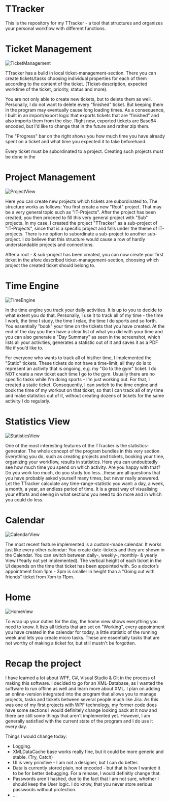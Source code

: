 # TTracker
This is the repository for my TTracker - a tool that structures and organizes your personal workflow with different functions.

# Ticket Management

![TicketManagement](https://user-images.githubusercontent.com/49918134/64677437-d5857200-d477-11e9-9121-6897089cddd7.png)

TTracker has a build in local ticket-management-section. There you can create tickets/tasks choosing individual properties for each of them according to the content of the ticket. (Ticket-description, expected worktime of the ticket, priority, status and more).

You are not only able to create new tickets, but to delete them as well. Personally, I do not want to delete every "finished" ticket. But keeping them in the program may eventually cause long loading times. As a consequence, I built in an import/export logic that exports tickets that are "finished" and also imports them from the disc. Right now, exported tickets are Base64 encoded, but I'd like to change that in the future and rather zip them.

The "Progress" bar on the right shows you how much time you have already spent on a ticket and what time you expected it to take beforehand.

Every ticket must be subordinated to a project. Creating such projects must be done in the

# Project Management

![ProjectView](https://user-images.githubusercontent.com/49918134/64677434-d4ecdb80-d477-11e9-8a72-4bb89eab021b.png)

Here you can create new projects which tickets are subordinated to. The structure works as follows: You first create a new "Root" project. That may be a very general topic such as "IT-Projects". After the project has been created, you then proceed to fill this very general project with "Sub" projects. In my case, I created the project "TTracker" as a sub-project of "IT-Projects", since that is a specific project and falls under the theme of IT-projects. There is no option to subordinate a sub-project to another sub-project. I do believe that this structure would cause a row of hardly understandable projects and connections.

After a root - & sub-project has been created, you can now create your first ticket in the afore described ticket-management-section, choosing which project the created ticket should belong to.

# Time Engine

![TimeEngine](https://user-images.githubusercontent.com/49918134/64677438-d5857200-d477-11e9-8329-5d7826b6f894.png)

In the time engine you track your daily activities. It is up to you to decide to what extent you do that. Personally, I use it to track all of my time - the time I work, the time I study, the time I relax, the time I do sports and so forth. You essentially "book" your time on the tickets that you have created. At the end of the day you then have a clear list of what you did with your time and you can also generate a "Day Summary" as seen in the screenshot, which lists all your activities, generates a statistic out of it and saves it as a PDF file if you’d like to.

For everyone who wants to track all of his/her time, I implemented the "Static" tickets. These tickets do not have a time-limit, all they do is to represent an activity that is ongoing, e.g. my "Go to the gym" ticket. I do NOT create a new ticket each time I go to the gym. Usually there are no specific tasks while I'm doing sports – I‘m just working out. For that, I created a static ticket. Consequently, I can switch to the time engine and book the time of my workout on that ticket, so that I can track all of my time and make statistics out of it, without creating dozens of tickets for the same activity I do regularly.

# Statistics View

![StatisticsView](https://user-images.githubusercontent.com/49918134/64677435-d5857200-d477-11e9-8377-59c5a8636778.png)

One of the most interesting features of the TTracker is the statistics-generator. The whole concept of the program bundles in this very section. Everything you do, such as creating projects and tickets, booking your time, organizing your workflow, results in statistics. Here you can undoubtedly see how much time you spend on which activity. Are you happy with that? Do you work too much, do you study too less...these are all questions that you have probably asked yourself many times, but never really answered. Let the TTracker calculate any time-range-statistic you want: a day, a week, a month, a year, an endless period of time. It is a great way of visualising your efforts and seeing in what sections you need to do more and in which you could do less. 

# Calendar

![CalendarView](https://user-images.githubusercontent.com/49918134/64677432-d4ecdb80-d477-11e9-9706-b9dd2670c686.png)

The most recent feature implemented is a custom-made calendar. It works just like every other calendar: You create date-tickets and they are shown in the Calendar. You can switch between daily-, weekly-, monthly- & yearly View (Yearly not yet implemented). The vertical height of each ticket in the UI depends on the time that ticket has been appointed with. So a doctor’s appointment from 1pm - 3pm is smaller in height than a "Going out with friends" ticket from 7pm to 11pm.

# Home

![HomeView](https://user-images.githubusercontent.com/49918134/64677433-d4ecdb80-d477-11e9-96d7-217f8d0bb6dd.png)

To wrap up your duties for the day, the home view shows everything you need to know. It lists all tickets that are set on "Working", every appointment you have created in the calendar for today, a little statistic of the running week and lets you create micro tasks. These are essentially tasks that are not worthy of making a ticket for, but still mustn't be forgotten.

# Recap the project

I have learned a lot about WPF, C#, Visual Studio & Git in the process of making this software. I decided to go for an XML-Database, as I wanted the software to run offline as well and learn more about XML. I plan on adding an online-version integrated into the program that allows you to manage projects, tasks and tickets between several people much like Jira.
As this was one of my first projects with WPF technology, my former code does have some sections I would definitely change looking back at it now and there are still some things that aren't implemented yet. However, I am generally satisfied with the current state of the program and I do use it every day.

Things I would change today:
- Logging.
- XMLDataCache base works really fine, but it could be more generic and stable. (Try, Catch)
- UI is very primitive - I am not a designer, but I can do better.
- Data is currently stored plain, not encoded - but that is how I wanted it to be for better debugging. For a release, I would definitly change that.
- Passwords aren't hashed, due to the fact that I am not sure, whether I should keep the User logic. I do know, that you never store serious passwords without protection.
- ...
